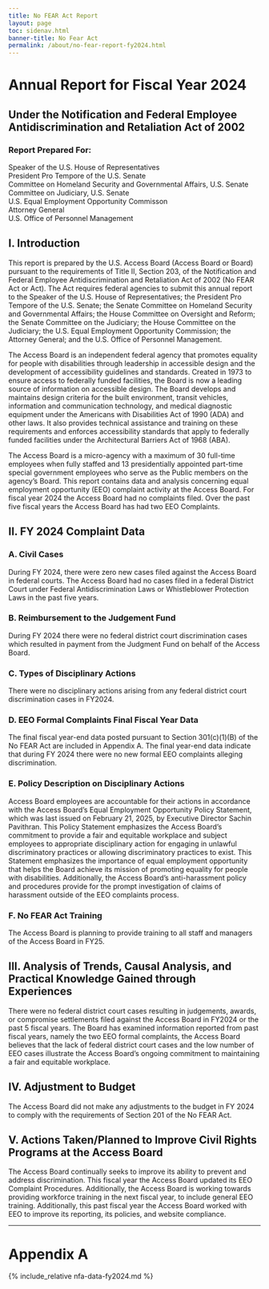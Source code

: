 ```yaml
---
title: No FEAR Act Report
layout: page
toc: sidenav.html
banner-title: No Fear Act
permalink: /about/no-fear-report-fy2024.html
---
```

# Annual Report for Fiscal Year 2024
## Under the Notification and Federal Employee Antidiscrimination and Retaliation Act of 2002
### Report Prepared For:
Speaker of the U.S. House of Representatives \
President Pro Tempore of the U.S. Senate \
Committee on Homeland Security and Governmental Affairs, U.S. Senate \
Committee on Judiciary, U.S. Senate \
U.S. Equal Employment Opportunity Commisson \
Attorney General \
U.S. Office of Personnel Management

## I. Introduction

This report is prepared by the U.S. Access Board (Access Board or Board) pursuant to the requirements of Title II, Section 203, of the Notification and Federal Employee Antidiscrimination and Retaliation Act of 2002 (No FEAR Act or Act).  The Act requires federal agencies to submit this annual report to the Speaker of the U.S. House of Representatives; the President Pro Tempore of the U.S. Senate; the Senate Committee on Homeland Security and Governmental Affairs; the House Committee on Oversight and Reform; the Senate Committee on the Judiciary; the House Committee on the Judiciary; the U.S. Equal Employment Opportunity Commission; the Attorney General; and the U.S. Office of Personnel Management.

The Access Board is an independent federal agency that promotes equality for people with disabilities through leadership in accessible design and the development of accessibility guidelines and standards.  Created in 1973 to ensure access to federally funded facilities, the Board is now a leading source of information on accessible design.  The Board develops and maintains design criteria for the built environment, transit vehicles, information and communication technology, and medical diagnostic equipment under the Americans with Disabilities Act of 1990 (ADA) and other laws. It also provides technical assistance and training on these requirements and enforces accessibility standards that apply to federally funded facilities under the Architectural Barriers Act of 1968 (ABA).

The Access Board is a micro-agency with a maximum of 30 full-time employees when fully staffed and 13 presidentially appointed part-time special government employees who serve as the Public members on the agency’s Board.  This report contains data and analysis concerning equal employment opportunity (EEO) complaint activity at the Access Board.  For fiscal year 2024 the Access Board had no complaints filed.  Over the past five fiscal years the Access Board has had two EEO Complaints.

## II. FY 2024 Complaint Data

### A. Civil Cases

During FY 2024, there were zero new cases filed against the Access Board in federal courts.  The Access Board had no cases filed in a federal District Court under Federal Antidiscrimination Laws or Whistleblower Protection Laws in the past five years.  

### B. Reimbursement to the Judgement Fund

During FY 2024 there were no federal district court discrimination cases which resulted in payment from the Judgment Fund on behalf of the Access Board.

### C. Types of Disciplinary Actions

There were no disciplinary actions arising from any federal district court discrimination cases in FY2024. 

### D. EEO Formal Complaints Final Fiscal Year Data

The final fiscal year-end data posted pursuant to Section 301(c)(1)(B) of the No FEAR Act are included in Appendix A. The final year-end data indicate that during FY 2024 there were no new formal EEO complaints alleging discrimination.  

### E. Policy Description on Disciplinary Actions

Access Board employees are accountable for their actions in accordance with the Access Board’s Equal Employment Opportunity Policy Statement, which was last issued on February 21, 2025, by Executive Director Sachin Pavithran.  This Policy Statement emphasizes the Access Board’s commitment to provide a fair and equitable workplace and subject employees to appropriate disciplinary action for engaging in unlawful discriminatory practices or allowing discriminatory practices to exist. This Statement emphasizes the importance of equal employment opportunity that helps the Board achieve its mission of promoting equality for people with disabilities.  Additionally, the Access Board’s anti-harassment policy and procedures provide for the prompt investigation of claims of harassment outside of the EEO complaints process. 

### F. No FEAR Act Training

The Access Board is planning to provide training to all staff and managers of the Access Board in FY25.  

## III. Analysis of Trends, Causal Analysis, and Practical Knowledge Gained through Experiences

There were no federal district court cases resulting in judgements, awards, or compromise settlements filed against the Access Board in FY2024 or the past 5 fiscal years.  The Board has examined information reported from past fiscal years, namely the two EEO formal complaints, the Access Board believes that the lack of federal district court cases and the low number of EEO cases illustrate the Access Board’s ongoing commitment to maintaining a fair and equitable workplace.  

## IV. Adjustment to Budget

The Access Board did not make any adjustments to the budget in FY 2024 to comply with the requirements of Section 201 of the No FEAR Act. 

## V. Actions Taken/Planned to Improve Civil Rights Programs at the Access Board

The Access Board continually seeks to improve its ability to prevent and address discrimination.  This fiscal year the Access Board updated its EEO Complaint Procedures.  Additionally, the Access Board is working towards providing workforce training in the next fiscal year, to include general EEO training. Additionally, this past fiscal year the Access Board worked with EEO to improve its reporting, its policies, and website compliance. 

<hr />

# Appendix A

{% include_relative nfa-data-fy2024.md %}
